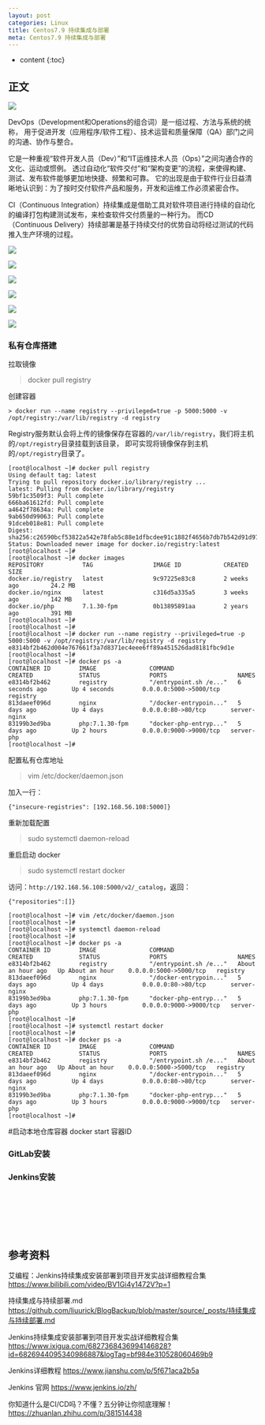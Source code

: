 ```yaml
---
layout: post
categories: Linux
title: Centos7.9 持续集成与部署
meta: Centos7.9 持续集成与部署
---
```

* content
{:toc}

## 正文

![]({{site.baseurl}}/images/20220221/20220221104248.png)

DevOps（Development和Operations的组合词）是一组过程、方法与系统的统称，
用于促进开发（应用程序/软件工程）、技术运营和质量保障（QA）部门之间的沟通、协作与整合。

它是一种重视“软件开发人员（Dev）”和“IT运维技术人员（Ops）”之间沟通合作的文化、运动或惯例。
透过自动化“软件交付”和“架构变更”的流程，来使得构建、测试、发布软件能够更加地快捷、频繁和可靠。
它的出现是由于软件行业日益清晰地认识到：为了按时交付软件产品和服务，开发和运维工作必须紧密合作。

CI（Continuous Integration）持续集成是借助工具对软件项目进行持续的自动化的编译打包构建测试发布，来检查软件交付质量的一种行为。
而CD（Continuous Delivery）持续部署是基于持续交付的优势自动将经过测试的代码推入生产环境的过程。

![]({{site.baseurl}}/images/20220221/20220221104250.png)

![]({{site.baseurl}}/images/20220221/20220221104252.png)

![]({{site.baseurl}}/images/20220221/20220221104500.png)

![]({{site.baseurl}}/images/20220221/20220221104506.png)

![]({{site.baseurl}}/images/20220221/20220221104613.png)

![]({{site.baseurl}}/images/20220221/20220221104617.png)

### 私有仓库搭建

拉取镜像
> docker pull registry

创建容器
```
> docker run --name registry --privileged=true -p 5000:5000 -v /opt/registry:/var/lib/registry -d registry
```

Registry服务默认会将上传的镜像保存在容器的`/var/lib/registry`，我们将主机的`/opt/registry`目录挂载到该目录，
即可实现将镜像保存到主机的`/opt/registry`目录了。

```
[root@localhost ~]# docker pull registry
Using default tag: latest
Trying to pull repository docker.io/library/registry ...
latest: Pulling from docker.io/library/registry
59bf1c3509f3: Pull complete
666ba61612fd: Pull complete
a4642f78634a: Pull complete
9ab650d99063: Pull complete
91dceb018e81: Pull complete
Digest: sha256:c26590bcf53822a542e78fab5c88e1dfbcdee91c1882f4656b7db7b542d91d97
Status: Downloaded newer image for docker.io/registry:latest
[root@localhost ~]#
[root@localhost ~]# docker images
REPOSITORY           TAG                 IMAGE ID            CREATED             SIZE
docker.io/registry   latest              9c97225e83c8        2 weeks ago         24.2 MB
docker.io/nginx      latest              c316d5a335a5        3 weeks ago         142 MB
docker.io/php        7.1.30-fpm          0b13895891aa        2 years ago         391 MB
[root@localhost ~]#
[root@localhost ~]#
[root@localhost ~]# docker run --name registry --privileged=true -p 5000:5000 -v /opt/registry:/var/lib/registry -d registry
e8314bf2b462d004e767661f3a7d8371ec4eee6ff89a451526dad8181fbc9d1e
[root@localhost ~]#
[root@localhost ~]# docker ps -a
CONTAINER ID        IMAGE               COMMAND                  CREATED             STATUS              PORTS                    NAMES
e8314bf2b462        registry            "/entrypoint.sh /e..."   6 seconds ago       Up 4 seconds        0.0.0.0:5000->5000/tcp   registry
813daeef096d        nginx               "/docker-entrypoin..."   5 days ago          Up 4 days           0.0.0.0:80->80/tcp       server-nginx
83199b3ed9ba        php:7.1.30-fpm      "docker-php-entryp..."   5 days ago          Up 2 hours          0.0.0.0:9000->9000/tcp   server-php
[root@localhost ~]#
```

配置私有仓库地址
> vim /etc/docker/daemon.json

加入一行：
```
{"insecure-registries": [192.168.56.108:5000]}
```

重新加载配置
> sudo systemctl daemon-reload

重启启动 docker
> sudo systemctl restart docker

访问：`http://192.168.56.108:5000/v2/_catalog`，返回：
```
{"repositories":[]}
```

```
[root@localhost ~]# vim /etc/docker/daemon.json
[root@localhost ~]#
[root@localhost ~]# systemctl daemon-reload
[root@localhost ~]#
[root@localhost ~]# docker ps -a
CONTAINER ID        IMAGE               COMMAND                  CREATED             STATUS              PORTS                    NAMES
e8314bf2b462        registry            "/entrypoint.sh /e..."   About an hour ago   Up About an hour    0.0.0.0:5000->5000/tcp   registry
813daeef096d        nginx               "/docker-entrypoin..."   5 days ago          Up 4 days           0.0.0.0:80->80/tcp       server-nginx
83199b3ed9ba        php:7.1.30-fpm      "docker-php-entryp..."   5 days ago          Up 3 hours          0.0.0.0:9000->9000/tcp   server-php
[root@localhost ~]#
[root@localhost ~]# systemctl restart docker
[root@localhost ~]#
[root@localhost ~]# docker ps -a
CONTAINER ID        IMAGE               COMMAND                  CREATED             STATUS              PORTS                    NAMES
e8314bf2b462        registry            "/entrypoint.sh /e..."   About an hour ago   Up About an hour    0.0.0.0:5000->5000/tcp   registry
813daeef096d        nginx               "/docker-entrypoin..."   5 days ago          Up 4 days           0.0.0.0:80->80/tcp       server-nginx
83199b3ed9ba        php:7.1.30-fpm      "docker-php-entryp..."   5 days ago          Up 3 hours          0.0.0.0:9000->9000/tcp   server-php
[root@localhost ~]#
```

#启动本地仓库容器
docker start 容器ID

### GitLab安装



### Jenkins安装





<br/><br/><br/><br/><br/>
## 参考资料

艾编程：Jenkins持续集成安装部署到项目开发实战详细教程合集 <https://www.bilibili.com/video/BV1Gi4y1472V?p=1>

持续集成与持续部署.md <https://github.com/liuurick/BlogBackup/blob/master/source/_posts/持续集成与持续部署.md>

Jenkins持续集成安装部署到项目开发实战详细教程合集 <https://www.ixigua.com/6827368436994146828?id=6826944095340986887&logTag=bf984e310528060469b9>

Jenkins详细教程 <https://www.jianshu.com/p/5f671aca2b5a>

Jenkins 官网 <https://www.jenkins.io/zh/>

你知道什么是CI/CD吗？不懂？五分钟让你彻底理解！ <https://zhuanlan.zhihu.com/p/381514438>


